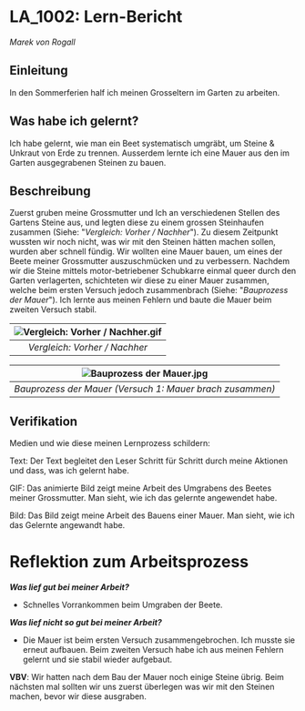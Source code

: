 # LA_1002: Lern-Bericht
*Marek von Rogall*

## Einleitung

In den Sommerferien half ich meinen Grosseltern im Garten zu arbeiten.

## Was habe ich gelernt?

Ich habe gelernt, wie man ein Beet systematisch umgräbt, um Steine & Unkraut von Erde zu trennen. Ausserdem lernte ich eine Mauer aus den im Garten ausgegrabenen Steinen zu bauen.

## Beschreibung

Zuerst gruben meine Grossmutter und Ich an verschiedenen Stellen des Gartens Steine aus, und legten diese zu einem grossen Steinhaufen zusammen (Siehe: "*Vergleich: Vorher / Nachher*").
Zu diesem Zeitpunkt wussten wir noch nicht, was wir mit den Steinen hätten machen sollen, wurden aber schnell fündig.
Wir wollten eine Mauer bauen, um eines der Beete meiner Grossmutter auszuschmücken und zu verbessern. Nachdem wir die Steine mittels motor-betriebener Schubkarre einmal queer durch den Garten verlagerten, schichteten wir diese zu einer Mauer zusammen, welche beim ersten Versuch jedoch zusammenbrach (Siehe: "*Bauprozess der Mauer*"). Ich lernte aus meinen Fehlern und baute die Mauer beim zweiten Versuch stabil.

| ![Vergleich: Vorher / Nachher.gif](https://user-images.githubusercontent.com/110893394/184820302-2e0723ed-b6c1-4a56-a3ce-5c721e788335.GIF) | 
|:--:| 
| *Vergleich: Vorher / Nachher* |


| ![Bauprozess der Mauer.jpg](https://user-images.githubusercontent.com/110893394/184821651-edd7ec57-1ede-4309-8759-7bd50880c7b2.JPG) | 
|:--:| 
| *Bauprozess der Mauer (Versuch 1: Mauer brach zusammen)* |


## Verifikation

Medien und wie diese meinen Lernprozess schildern:

Text:     Der Text begleitet den Leser Schritt für Schritt durch meine Aktionen und dass, was ich gelernt habe.

GIF:      Das animierte Bild zeigt meine Arbeit des Umgrabens des Beetes meiner Grossmutter. Man sieht, wie ich das gelernte angewendet habe.

Bild:     Das Bild zeigt meine Arbeit des Bauens einer Mauer. Man sieht, wie ich das Gelernte angewandt habe.

# Reflektion zum Arbeitsprozess

***Was lief gut bei meiner Arbeit?***

- Schnelles Vorrankommen beim Umgraben der Beete.

***Was lief nicht so gut bei meiner Arbeit?***

- Die Mauer ist beim ersten Versuch zusammengebrochen. Ich musste sie erneut aufbauen. Beim zweiten Versuch habe ich aus meinen Fehlern gelernt und sie stabil wieder aufgebaut.

**VBV**: Wir hatten nach dem Bau der Mauer noch einige Steine übrig. Beim nächsten mal sollten wir uns zuerst überlegen was wir mit den Steinen machen, bevor wir diese ausgraben.
